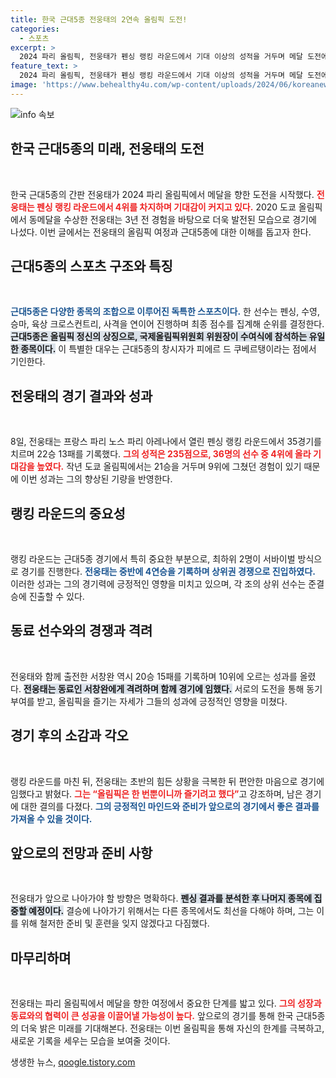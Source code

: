 ```yaml
---
title: 한국 근대5종 전웅태의 2연속 올림픽 도전!
categories:
  - 스포츠
excerpt: >
  2024 파리 올림픽, 전웅태가 펜싱 랭킹 라운드에서 기대 이상의 성적을 거두며 메달 도전에 시동을 걸었다. 4위로 준결승에 진출한 그의 열정 가득한 경기를 주목하라!
feature_text: >
  2024 파리 올림픽, 전웅태가 펜싱 랭킹 라운드에서 기대 이상의 성적을 거두며 메달 도전에 시동을 걸었다. 4위로 준결승에 진출한 그의 열정 가득한 경기를 주목하라!
image: 'https://www.behealthy4u.com/wp-content/uploads/2024/06/koreanews.jpg'
---
```


<p><img src="https://www.behealthy4u.com/wp-content/uploads/2024/06/koreanews.jpg" alt="info 속보" /></p>

<h2 data-ke-size="size26">한국 근대5종의 미래, 전웅태의 도전</h2>

<p data-ke-size="size16">&nbsp;</p>

<p>한국 근대5종의 간판 전웅태가 2024 파리 올림픽에서 메달을 향한 도전을 시작했다. <b><span style="color: #ee2323;">전웅태는 펜싱 랭킹 라운드에서 4위를 차지하며 기대감이 커지고 있다.</span></b> 2020 도쿄 올림픽에서 동메달을 수상한 전웅태는 3년 전 경험을 바탕으로 더욱 발전된 모습으로 경기에 나섰다. 이번 글에서는 전웅태의 올림픽 여정과 근대5종에 대한 이해를 돕고자 한다.</p>

<h2 data-ke-size="size26">근대5종의 스포츠 구조와 특징</h2>

<p data-ke-size="size16">&nbsp;</p>

<p><b><span style="color: #1a5490;">근대5종은 다양한 종목의 조합으로 이루어진 독특한 스포츠이다.</span></b> 한 선수는 펜싱, 수영, 승마, 육상 크로스컨트리, 사격을 연이어 진행하며 최종 점수를 집계해 순위를 결정한다. <b><span style="background-color: #21538527;">근대5종은 올림픽 정신의 상징으로, 국제올림픽위원회 위원장이 수여식에 참석하는 유일한 종목이다.</span></b> 이 특별한 대우는 근대5종의 창시자가 피에르 드 쿠베르탱이라는 점에서 기인한다.</p>

<h2 data-ke-size="size26">전웅태의 경기 결과와 성과</h2>

<p data-ke-size="size16">&nbsp;</p>

<p>8일, 전웅태는 프랑스 파리 노스 파리 아레나에서 열린 펜싱 랭킹 라운드에서 35경기를 치르며 22승 13패를 기록했다. <b><span style="color: #ee2323;">그의 성적은 235점으로, 36명의 선수 중 4위에 올라 기대감을 높였다.</span></b> 작년 도쿄 올림픽에서는 21승을 거두며 9위에 그쳤던 경험이 있기 때문에 이번 성과는 그의 향상된 기량을 반영한다.</p>

<h2 data-ke-size="size26">랭킹 라운드의 중요성</h2>

<p data-ke-size="size16">&nbsp;</p>

<p>랭킹 라운드는 근대5종 경기에서 특히 중요한 부분으로, 최하위 2명이 서바이벌 방식으로 경기를 진행한다. <b><span style="color: #1a5490;">전웅태는 중반에 4연승을 기록하며 상위권 경쟁으로 진입하였다.</span></b> 이러한 성과는 그의 경기력에 긍정적인 영향을 미치고 있으며, 각 조의 상위 선수는 준결승에 진출할 수 있다.</p>

<h2 data-ke-size="size26">동료 선수와의 경쟁과 격려</h2>

<p data-ke-size="size16">&nbsp;</p>

<p>전웅태와 함께 출전한 서창완 역시 20승 15패를 기록하며 10위에 오르는 성과를 올렸다. <b><span style="background-color: #21538527;">전웅태는 동료인 서창완에게 격려하며 함께 경기에 임했다.</span></b> 서로의 도전을 통해 동기부여를 받고, 올림픽을 즐기는 자세가 그들의 성과에 긍정적인 영향을 미쳤다.</p>

<h2 data-ke-size="size26">경기 후의 소감과 각오</h2>

<p data-ke-size="size16">&nbsp;</p>

<p>랭킹 라운드를 마친 뒤, 전웅태는 초반의 힘든 상황을 극복한 뒤 편안한 마음으로 경기에 임했다고 밝혔다. <b><span style="color: #ee2323;">그는 “올림픽은 한 번뿐이니까 즐기려고 했다”</span></b>고 강조하며, 남은 경기에 대한 결의를 다졌다. <b><span style="color: #1a5490;">그의 긍정적인 마인드와 준비가 앞으로의 경기에서 좋은 결과를 가져올 수 있을 것이다.</span></b></p>

<h2 data-ke-size="size26">앞으로의 전망과 준비 사항</h2>

<p data-ke-size="size16">&nbsp;</p>

<p>전웅태가 앞으로 나아가야 할 방향은 명확하다. <b><span style="background-color: #21538527;">펜싱 결과를 분석한 후 나머지 종목에 집중할 예정이다.</span></b> 결승에 나아가기 위해서는 다른 종목에서도 최선을 다해야 하며, 그는 이를 위해 철저한 준비 및 훈련을 잊지 않겠다고 다짐했다.</p>

<h2 data-ke-size="size26">마무리하며</h2>

<p data-ke-size="size16">&nbsp;</p>

<p>전웅태는 파리 올림픽에서 메달을 향한 여정에서 중요한 단계를 밟고 있다. <b><span style="color: #ee2323;">그의 성장과 동료와의 협력이 큰 성공을 이끌어낼 가능성이 높다.</span></b> 앞으로의 경기를 통해 한국 근대5종의 더욱 밝은 미래를 기대해본다. 전웅태는 이번 올림픽을 통해 자신의 한계를 극복하고, 새로운 기록을 세우는 모습을 보여줄 것이다.</p>
생생한 뉴스, <a href="https://qoogle.tistory.com" rel="dofollow">qoogle.tistory.com</a>


